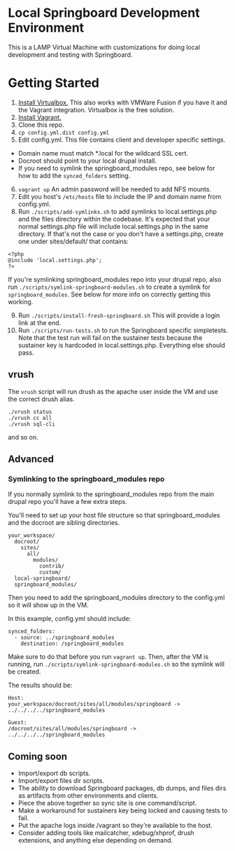 # Local Springboard Development Environment

This is a LAMP Virtual Machine with customizations for doing local development and testing with Springboard.

# Getting Started

1. [Install Virtualbox.](https://www.virtualbox.org/wiki/Downloads) This also works with VMWare Fusion if you have it and the Vagrant integration. Virtualbox is the free solution.
2. [Install Vagrant.](https://www.vagrantup.com/downloads.html)
3. Clone this repo.
4. `cp config.yml.dist config.yml`
5. Edit config.yml. This file contains client and developer specific settings.
  - Domain name must match *.local for the wildcard SSL cert.
  - Docroot should point to your local drupal install.
  - If you need to symlink the springboard_modules repo, see below for how to add the `synced_folders` setting.
6. `vagrant up` An admin password will be needed to add NFS mounts.
7. Edit you host's `/etc/hosts` file to include the IP and domain name from config.yml.
8. Run `./scripts/add-symlinks.sh` to add symlinks to local.settings.php and the files directory within the codebase. It's expected that your normal settings.php file will include local.settings.php in the same directory. If that's not the case or you don't have a settings.php, create one under sites/default/ that contains:

````
<?php
@include 'local.settings.php';
?>
````

If you're symlinking springboard_modules repo into your drupal repo, also run `./scripts/symlink-springboard-modules.sh` to create a symlink for `springboard_modules`. See below for more info on correctly getting this working.

9. Run `./scripts/install-fresh-springboard.sh` This will provide a login link at the end.
10. Run `./scripts/run-tests.sh` to run the Springboard specific simpletests. Note that the test run will fail on the sustainer tests because the sustainer key is hardcoded in local.settings.php. Everything else should pass.

## vrush

The `vrush` script will run drush as the apache user inside the VM and use the correct drush alias.

````
./vrush status
./vrush cc all
./vrush sql-cli
````
and so on.

## Advanced

### Symlinking to the springboard_modules repo

If you normally symlink to the springboard_modules repo from the main drupal repo you'll have a few extra steps.

You'll need to set up your host file structure so that springboard_modules and the docroot are sibling directories.

````
your_workspace/
  docroot/
    sites/
      all/
        modules/
          contrib/
          custom/
  local-springboard/
  springboard_modules/

````

Then you need to add the springboard_modules directory to the config.yml so it will show up in the VM.

In this example, config.yml should include:

````
synced_folders:
  - source: ../springboard_modules
    destination: /springboard_modules
````

Make sure to do that before you run `vagrant up`. Then, after the VM is running, run `./scripts/symlink-springboard-modules.sh` so the symlink will be created.

The results should be:

````
Host:
your_workspace/docroot/sites/all/modules/springboard -> ../../../../springboard_modules

Guest:
/docroot/sites/all/modules/springboard -> ../../../../springboard_modules
````

## Coming soon
 - Import/export db scripts.
 - Import/export files dir scripts.
 - The ability to download Springboard packages, db dumps, and files dirs as artifacts from other environments and clients.
 - Piece the above together so sync site is one command/script.
 - Make a workaround for sustainers key being locked and causing tests to fail.
 - Put the apache logs inside /vagrant so they're available to the host.
 - Consider adding tools like mailcatcher, xdebug/xhprof, drush extensions, and anything else depending on demand.
